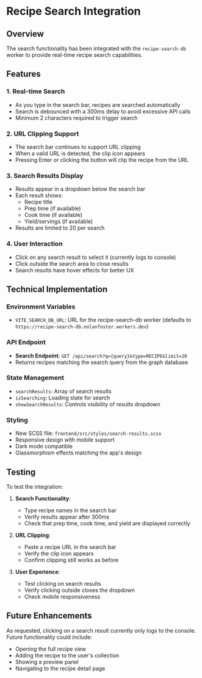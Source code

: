 # Recipe Search Integration

## Overview
The search functionality has been integrated with the `recipe-search-db` worker to provide real-time recipe search capabilities.

## Features

### 1. Real-time Search
- As you type in the search bar, recipes are searched automatically
- Search is debounced with a 300ms delay to avoid excessive API calls
- Minimum 2 characters required to trigger search

### 2. URL Clipping Support
- The search bar continues to support URL clipping
- When a valid URL is detected, the clip icon appears
- Pressing Enter or clicking the button will clip the recipe from the URL

### 3. Search Results Display
- Results appear in a dropdown below the search bar
- Each result shows:
  - Recipe title
  - Prep time (if available)
  - Cook time (if available)
  - Yield/servings (if available)
- Results are limited to 20 per search

### 4. User Interaction
- Click on any search result to select it (currently logs to console)
- Click outside the search area to close results
- Search results have hover effects for better UX

## Technical Implementation

### Environment Variables
- `VITE_SEARCH_DB_URL`: URL for the recipe-search-db worker (defaults to `https://recipe-search-db.nolanfoster.workers.dev`)

### API Endpoint
- **Search Endpoint**: `GET /api/search?q={query}&type=RECIPE&limit=20`
- Returns recipes matching the search query from the graph database

### State Management
- `searchResults`: Array of search results
- `isSearching`: Loading state for search
- `showSearchResults`: Controls visibility of results dropdown

### Styling
- New SCSS file: `frontend/src/styles/search-results.scss`
- Responsive design with mobile support
- Dark mode compatible
- Glassmorphism effects matching the app's design

## Testing

To test the integration:

1. **Search Functionality**:
   - Type recipe names in the search bar
   - Verify results appear after 300ms
   - Check that prep time, cook time, and yield are displayed correctly

2. **URL Clipping**:
   - Paste a recipe URL in the search bar
   - Verify the clip icon appears
   - Confirm clipping still works as before

3. **User Experience**:
   - Test clicking on search results
   - Verify clicking outside closes the dropdown
   - Check mobile responsiveness

## Future Enhancements

As requested, clicking on a search result currently only logs to the console. Future functionality could include:
- Opening the full recipe view
- Adding the recipe to the user's collection
- Showing a preview panel
- Navigating to the recipe detail page